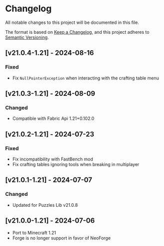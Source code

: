 # Changelog
All notable changes to this project will be documented in this file.

The format is based on [Keep a Changelog](https://keepachangelog.com/en/1.0.0/),
and this project adheres to [Semantic Versioning](https://semver.org/spec/v2.0.0.html).

## [v21.0.4-1.21] - 2024-08-16
### Fixed
- Fix `NullPointerException` when interacting with the crafting table menu

## [v21.0.3-1.21] - 2024-08-09
### Changed
- Compatible with Fabric Api 1.21+0.102.0

## [v21.0.2-1.21] - 2024-07-23
### Fixed
- Fix incompatibility with FastBench mod
- Fix crafting tables ignoring tools when breaking in multiplayer

## [v21.0.1-1.21] - 2024-07-07
### Changed
- Updated for Puzzles Lib v21.0.8

## [v21.0.0-1.21] - 2024-07-06
- Port to Minecraft 1.21
- Forge is no longer support in favor of NeoForge
